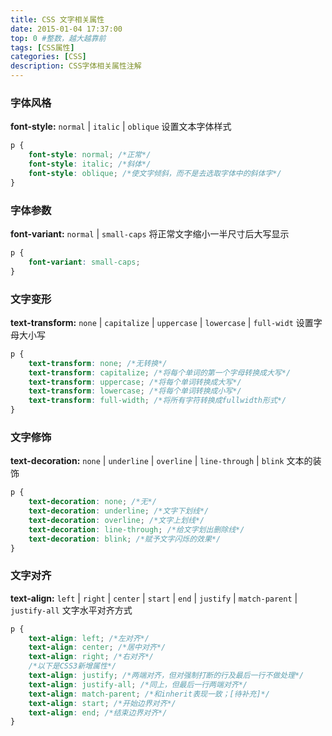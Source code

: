 ```yaml
---
title: CSS 文字相关属性
date: 2015-01-04 17:37:00
top: 0 #整数，越大越靠前
tags: [CSS属性]
categories: [CSS]
description: CSS字体相关属性注解
---
```



### 字体风格
**font-style:** `normal` | `italic` | `oblique`
设置文本字体样式

``` css
p {
    font-style: normal; /*正常*/
    font-style: italic; /*斜体*/
    font-style: oblique; /*使文字倾斜，而不是去选取字体中的斜体字*/
}
```

<!-- more -->


### 字体参数
**font-variant:** `normal` | `small-caps`
将正常文字缩小一半尺寸后大写显示

``` css
p {
    font-variant: small-caps;
}
```


### 文字变形
**text-transform:** `none` | `capitalize` | `uppercase` | `lowercase` | `full-widt`
设置字母大小写

``` css
p {
    text-transform: none; /*无转换*/
    text-transform: capitalize; /*将每个单词的第一个字母转换成大写*/
    text-transform: uppercase; /*将每个单词转换成大写*/
    text-transform: lowercase; /*将每个单词转换成小写*/
    text-transform: full-width; /*将所有字符转换成fullwidth形式*/
}
```


### 文字修饰
**text-decoration:** `none` | `underline` | `overline` | `line-through` | `blink`
文本的装饰

``` css
p {
    text-decoration: none; /*无*/
    text-decoration: underline; /*文字下划线*/
    text-decoration: overline; /*文字上划线*/
    text-decoration: line-through; /*给文字划出删除线*/
    text-decoration: blink; /*赋予文字闪烁的效果*/
}
```

### 文字对齐
**text-align:** `left` | `right` | `center` | `start` | `end` | `justify` | `match-parent` | `justify-all`
文字水平对齐方式

``` css
p {
    text-align: left; /*左对齐*/
    text-align: center; /*居中对齐*/
    text-align: right; /*右对齐*/
    /*以下是CSS3新增属性*/
    text-align: justify; /*两端对齐，但对强制打断的行及最后一行不做处理*/
    text-align: justify-all; /*同上，但最后一行两端对齐*/
    text-align: match-parent; /*和inherit表现一致；[待补充]*/
    text-align: start; /*开始边界对齐*/
    text-align: end; /*结束边界对齐*/
}
```